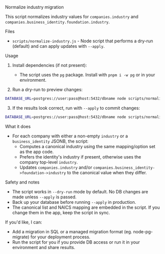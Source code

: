 Normalize industry migration

This script normalizes industry values for `companies.industry` and `companies.business_identity.foundation.industry`.

Files
- `scripts/normalize-industry.js` - Node script that performs a dry-run (default) and can apply updates with `--apply`.

Usage
1. Install dependencies (if not present):
   - The script uses the `pg` package. Install with `pnpm i -w pg` or in your environment.

2. Run a dry-run to preview changes:

```bash
DATABASE_URL=postgres://user:pass@host:5432/dbname node scripts/normalize-industry.js --dry-run
```

3. If the results look correct, run with `--apply` to commit changes:

```bash
DATABASE_URL=postgres://user:pass@host:5432/dbname node scripts/normalize-industry.js --apply
```

What it does
- For each company with either a non-empty `industry` or a `business_identity` JSONB, the script:
  - Computes a canonical industry using the same mapping/option set as the app code.
  - Prefers the identity's industry if present, otherwise uses the company top-level `industry`.
  - Updates `companies.industry` and/or `companies.business_identity->foundation->industry` to the canonical value when they differ.

Safety and notes
- The script works in `--dry-run` mode by default. No DB changes are made unless `--apply` is passed.
- Back up your database before running `--apply` in production.
- The canonical list and NAICS mapping are embedded in the script. If you change them in the app, keep the script in sync.

If you'd like, I can:
- Add a migration in SQL or a managed migration format (eg. node-pg-migrate) for your deployment process.
- Run the script for you if you provide DB access or run it in your environment and share results.
